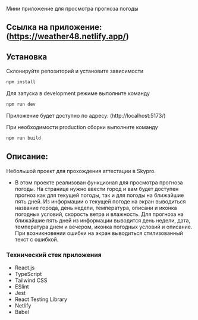 Мини приложение для просмотра прогноза погоды

## Ссылка на приложение: (https://weather48.netlify.app/)

## Установка

Склонируйте репозиторий и установите зависимости

```sh
npm install
```

Для запуска в development режиме выполните команду

```sh
npm run dev
```

Приложение будет доступно по адресу: (http://localhost:5173/)

При необходимости production сборки выполните команду

```sh
npm run build
```

## Описание:

Небольшой проект для прохождения аттестации в Skypro.

- В этом проекте реализован функционал для просмотра прогноза погоды. На странице нужно ввести город и вам будет доступен прогноз как для текущей погоды, так и для погоды на ближайшие пять дней. Из информации о текущей погоде на экран выводиться название города, день недели, температура, описани и иконка погодных условий, скорость ветра и влажность. Для прогноза на ближайшие пять дней из информации выводится день недели, дата, температура днем и вечером, иконка погодных условий и описание. При возникновении ошибки на экран выводиться стилизованный текст с ошибкой.


### Технический стек приложения

- React.js
- TypeScript
- Tailwind CSS
- ESlint
- Jest
- React Testing Library
- Netlify
- Babel